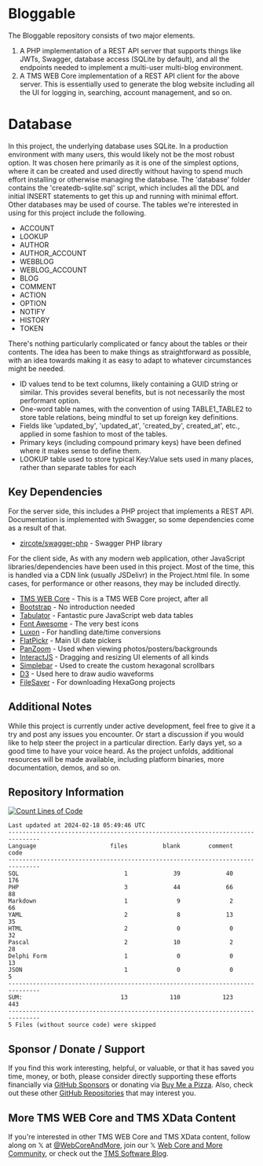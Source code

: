 # Bloggable

The Bloggable repository consists of two major elements.
1. A PHP implementation of a REST API server that supports things like JWTs, Swagger, database access (SQLite by default), and all the endpoints needed to implement a multi-user multi-blog environment.
2. A TMS WEB Core implementation of a REST API client for the above server. This is essentially used to generate the blog website including all the UI for logging in, searching, account management, and so on.

# Database
In this project, the underlying database uses SQLite. In a production environment with many users, this would likely not be the most robust option. It was chosen here primarily as it is one of the simplest options, where it can be created and used directly without having to spend much effort installing or otherwise managing the database. The 'database' folder contains the 'createdb-sqlite.sql' script, which includes all the DDL and initial INSERT statements to get this up and running with minimal effort. Other databases may be used of course. The tables we're interested in using for this project include the following.
- ACCOUNT
- LOOKUP
- AUTHOR
- AUTHOR_ACCOUNT
- WEBBLOG
- WEBLOG_ACCOUNT
- BLOG
- COMMENT
- ACTION
- OPTION
- NOTIFY
- HISTORY
- TOKEN

There's nothing particularly complicated or fancy about the tables or their contents. The idea has been to make things as straightforward as possible, with an idea towards making it as easy to adapt to whatever circumstances might be needed.
- ID values tend to be text columns, likely containing a GUID string or similar. This provides several benefits, but is not necessarily the most performant option.
- One-word table names, with the convention of using TABLE1_TABLE2 to store table relations, being mindful to set up foreign key definitions.
- Fields like 'updated_by', 'updated_at', 'created_by', created_at', etc., applied in some fashion to most of the tables.
- Primary keys (including compound primary keys) have been defined where it makes sense to define them.
- LOOKUP table used to store typical Key:Value sets used in many places, rather than separate tables for each

## Key Dependencies
For the server side, this includes a PHP project that implements a REST API. Documentation is implemented with Swagger, so some dependencies come as a result of that.
- [zircote/swagger-php](https://github.com/zircote/swagger-php) - Swagger PHP library

For the client side, As with any modern web application, other JavaScript libraries/dependencies have been used in this project. Most of the time, this is handled via a CDN link (usually JSDelivr) in the Project.html file. In some cases, for performance or other reasons, they may be included directly.
- [TMS WEB Core](https://www.tmssoftware.com/site/tmswebcore.asp) - This is a TMS WEB Core project, after all
- [Bootstrap](https://getbootstrap.com/) - No introduction needed
- [Tabulator](https://www.tabulator.info) - Fantastic pure JavaScript web data tables
- [Font Awesome](https://www.fontawesome.com) - The very best icons
- [Luxon](https://moment.github.io/luxon/#/) - For handling date/time conversions
- [FlatPickr](https://flatpickr.js.org) - Main UI date pickers
- [PanZoom](https://github.com/timmywil/panzoom) - Used when viewing photos/posters/backgrounds
- [InteractJS](https://interactjs.io/) - Dragging and resizing UI elements of all kinds
- [Simplebar](https://github.com/Grsmto/simplebar) - Used to create the custom hexagonal scrollbars
- [D3](https://d3js.org/) - Used here to draw audio waveforms
- [FileSaver](https://moment.github.io/luxon/#/?id=luxon) - For downloading HexaGong projects

## Additional Notes
While this project is currently under active development, feel free to give it a try and post any issues you encounter.  Or start a discussion if you would like to help steer the project in a particular direction.  Early days yet, so a good time to have your voice heard.  As the project unfolds, additional resources will be made available, including platform binaries, more documentation, demos, and so on.

## Repository Information 
[![Count Lines of Code](https://github.com/500Foods/Template/actions/workflows/main.yml/badge.svg)](https://github.com/500Foods/Template/actions/workflows/main.yml)
<!--CLOC-START -->
```
Last updated at 2024-02-18 05:49:46 UTC
-------------------------------------------------------------------------------
Language                     files          blank        comment           code
-------------------------------------------------------------------------------
SQL                              1             39             40            176
PHP                              3             44             66             88
Markdown                         1              9              2             66
YAML                             2              8             13             35
HTML                             2              0              0             32
Pascal                           2             10              2             28
Delphi Form                      1              0              0             13
JSON                             1              0              0              5
-------------------------------------------------------------------------------
SUM:                            13            110            123            443
-------------------------------------------------------------------------------
5 Files (without source code) were skipped
```
<!--CLOC-END-->

## Sponsor / Donate / Support
If you find this work interesting, helpful, or valuable, or that it has saved you time, money, or both, please consider directly supporting these efforts financially via [GitHub Sponsors](https://github.com/sponsors/500Foods) or donating via [Buy Me a Pizza](https://www.buymeacoffee.com/andrewsimard500). Also, check out these other [GitHub Repositories](https://github.com/500Foods?tab=repositories&q=&sort=stargazers) that may interest you.

## More TMS WEB Core and TMS XData Content
If you're interested in other TMS WEB Core and TMS XData content, follow along on 𝕏 at [@WebCoreAndMore](https://x.com/WebCoreAndMore), join our 𝕏 [Web Core and More Community](https://twitter.com/i/communities/1683267402384183296), or check out the [TMS Software Blog](https://www.tmssoftware.com/site/blog.asp).
